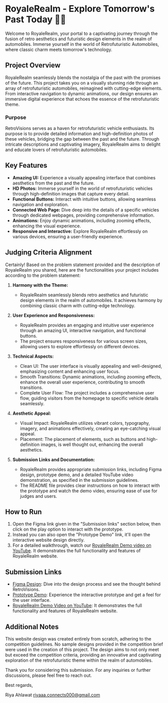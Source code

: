 # RoyaleRealm - Explore Tomorrow's Past Today 🚗✨

Welcome to RoyaleRealm, your portal to a captivating journey through the fusion of retro aesthetics and futuristic design elements in the realm of automobiles. Immerse yourself in the world of Retrofuturistic Automobiles, where classic charm meets tomorrow's technology.

## Project Overview

RoyaleRealm seamlessly blends the nostalgia of the past with the promises of the future. This project takes you on a visually stunning ride through an array of retrofuturistic automobiles, reimagined with cutting-edge elements. From interactive navigation to dynamic animations, our design ensures an immersive digital experience that echoes the essence of the retrofuturistic theme.

### Purpose

RetroVisions serves as a haven for retrofuturistic vehicle enthusiasts. Its purpose is to provide detailed information and high-definition photos of these vehicles, bridging the gap between the past and the future. Through intricate descriptions and captivating imagery, RoyaleRealm aims to delight and educate lovers of retrofuturistic automobiles.

## Key Features

- **Amazing UI:** Experience a visually appealing interface that combines aesthetics from the past and the future.
- **HD Photos:** Immerse yourself in the world of retrofuturistic vehicles through high-definition images that capture every detail.
- **Functional Buttons:** Interact with intuitive buttons, allowing seamless navigation and exploration.
- **Connected Web Page:** Dive deep into the details of a specific vehicles through dedicated webpages, providing comprehensive information.
- **Animations:** Enjoy dynamic animations, including zooming effects, enhancing the visual experience.
- **Responsive and Interactive:** Explore RoyaleRealm effortlessly on various devices, ensuring a user-friendly experience.

## Judging Criteria Alignment

Certainly! Based on the problem statement provided and the description of RoyaleRealm you shared, here are the functionalities your project includes according to the problem statement:

1. **Harmony with the Theme:**
   - RoyaleRealm seamlessly blends retro aesthetics and futuristic design elements in the realm of automobiles. It achieves harmony by combining classic charm with cutting-edge technology.

2. **User Experience and Responsiveness:**
   - RoyaleRealm provides an engaging and intuitive user experience through an amazing UI, interactive navigation, and functional buttons.
   - The project ensures responsiveness for various screen sizes, allowing users to explore effortlessly on different devices.

3. **Technical Aspects:**
   - Clean UI: The user interface is visually appealing and well-designed, emphasizing content and enhancing user focus.
   - Smooth Transitions: Dynamic animations, including zooming effects, enhance the overall user experience, contributing to smooth transitions.
   - Complete User Flow: The project includes a comprehensive user flow, guiding visitors from the homepage to specific vehicle details seamlessly.

4. **Aesthetic Appeal:**
   - Visual Impact: RoyaleRealm utilizes vibrant colors, typography, imagery, and animations effectively, creating an eye-catching visual appeal.
   - Placement: The placement of elements, such as buttons and high-definition images, is well thought out, enhancing the overall aesthetics.

5. **Submission Links and Documentation:**
   - RoyaleRealm provides appropriate submission links, including Figma design, prototype demo, and a detailed YouTube video demonstration, as specified in the submission guidelines.
   - The README file provides clear instructions on how to interact with the prototype and watch the demo video, ensuring ease of use for judges and users.


## How to Run

1. Open the Figma link given in the "Submission links" section below, then click on the play option to interact with the prototype.
2. Instead you can also open the "Prototype Demo" link, it'll open the interactive website design directly.
3. For a detailed walkthrough, watch our [RoyaleRealm Demo video on YouTube]( https://youtu.be/-7Eq0mQDldM). It demonstrates the full functionality and features of RoyaleRealm website.

## Submission Links

- [Figma Design](https://www.figma.com/file/En4jLQQrWmg9fVTonW4Oxq/Retrofuturistic?type=design&node-id=0%3A1&mode=design&t=8L6RFP8FSjOgP6Cy-1): Dive into the design process and see the thought behind RetroVisions.
- [Prototype Demo](https://www.figma.com/proto/En4jLQQrWmg9fVTonW4Oxq/Retrofuturistic?type=design&node-id=204-6&t=3MddyalwP2jFlIoG-1&scaling=min-zoom&page-id=0%3A1&starting-point-node-id=204%3A6&mode=design): Experience the interactive prototype and get a feel for the user interface.
- [RoyaleRealm Demo Video on YouTube]( https://youtu.be/-7Eq0mQDldM): It demonstrates the full functionality and features of RoyaleRealm website.

## Additional Notes

This website design was created entirely from scratch, adhering to the competition guidelines. No sample designs provided in the competition brief were used in the creation of this project. The design aims to not only meet but exceed the competition criteria, providing an innovative and captivating exploration of the retrofuturistic theme within the realm of automobiles.

Thank you for considering this submission. For any inquiries or further discussions, please feel free to reach out.

Best regards,

Riya Ahlawat
riyaaa.connects000@gmail.com
